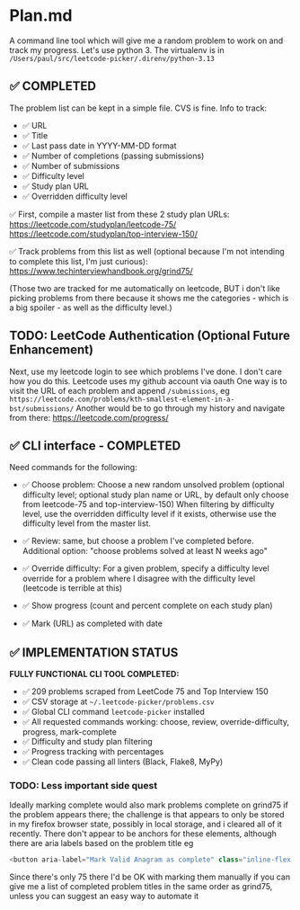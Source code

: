 # Plan.md

A command line tool which will give me a random problem to work on and track my progress.
Let's use python 3.
The virtualenv is in `/Users/paul/src/leetcode-picker/.direnv/python-3.13`

## ✅ COMPLETED

The problem list can be kept in a simple file. CVS is fine.
Info to track:
- ✅ URL
- ✅ Title
- ✅ Last pass date in YYYY-MM-DD format
- ✅ Number of completions (passing submissions)
- ✅ Number of submissions
- ✅ Difficulty level
- ✅ Study plan URL
- ✅ Overridden difficulty level

✅ First, compile a master list from these 2 study plan URLs:
https://leetcode.com/studyplan/leetcode-75/
https://leetcode.com/studyplan/top-interview-150/

✅ Track problems from this list as well (optional because I'm not intending to complete this list, I'm just curious):
https://www.techinterviewhandbook.org/grind75/

(Those two are tracked for me automatically on leetcode, BUT i don't like picking problems from there because it shows me the categories - which is a big spoiler - as well as the difficulty level.)

## TODO: LeetCode Authentication (Optional Future Enhancement)

Next, use my leetcode login to see which problems I've done.
I don't care how you do this. Leetcode uses my github account via oauth
One way is to visit the URL of each problem and append `/submissions`, eg
`https://leetcode.com/problems/kth-smallest-element-in-a-bst/submissions/`
Another would be to go through my history and navigate from there: https://leetcode.com/progress/

## ✅ CLI interface - COMPLETED

Need commands for the following:

- ✅ Choose problem: Choose a new random unsolved problem (optional difficulty level; optional study plan name or URL, by default only choose from leetcode-75 and top-interview-150)
When filtering by difficulty level, use the overridden difficulty level if it exists, otherwise use the difficulty level from the master list.

- ✅ Review: same, but choose a problem I've completed before.  Additional option: "choose problems solved at least N weeks ago"

- ✅ Override difficulty: For a given problem, specify a difficulty level override for a problem where I disagree with the difficulty level (leetcode is terrible at this)

- ✅ Show progress (count and percent complete on each study plan)

- ✅ Mark (URL) as completed with date

## ✅ IMPLEMENTATION STATUS

**FULLY FUNCTIONAL CLI TOOL COMPLETED:**
- ✅ 209 problems scraped from LeetCode 75 and Top Interview 150
- ✅ CSV storage at `~/.leetcode-picker/problems.csv`
- ✅ Global CLI command `leetcode-picker` installed
- ✅ All requested commands working: choose, review, override-difficulty, progress, mark-complete
- ✅ Difficulty and study plan filtering
- ✅ Progress tracking with percentages
- ✅ Clean code passing all linters (Black, Flake8, MyPy)

### TODO: Less important side quest

Ideally marking complete would also mark problems complete on grind75 if the problem appears there; the challenge is that appears to only be stored in my firefox browser state, possibly in local storage, and i cleared all of it recently.
There don't appear to be anchors for these elements, although there are aria labels based on the problem title
eg 

```js
<button aria-label="Mark Valid Anagram as complete" class="inline-flex items-center border border-transparent p-0 rounded-full focus:outline-none focus:ring-2 focus:ring-offset-1 text-gray-300  hover:text-gray-400 focus:ring-gray-300" type="button"><svg xmlns="http://www.w3.org/2000/svg" fill="none" viewBox="0 0 24 24" stroke="currentColor" aria-hidden="true" class="h-8 w-8"><path stroke-linecap="round" stroke-linejoin="round" stroke-width="2" d="M9 12l2 2 4-4m6 2a9 9 0 11-18 0 9 9 0 0118 0z"></path></svg></button>
```

Since there's only 75 there I'd be OK with marking them manually if you can give me a list of completed problem titles in the same order as grind75, unless you can suggest an easy way to automate it






